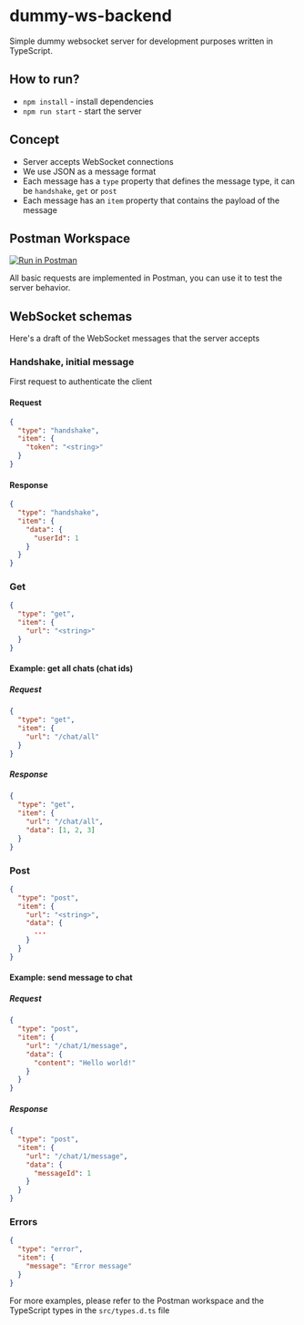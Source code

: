 # dummy-ws-backend

Simple dummy websocket server for development purposes written in TypeScript.

## How to run?

- `npm install` - install dependencies
- `npm run start` - start the server

## Concept

- Server accepts WebSocket connections
- We use JSON as a message format
- Each message has a `type` property that defines the message type, it can be `handshake`, `get` or `post`
- Each message has an `item` property that contains the payload of the message

## Postman Workspace

[![Run in Postman](https://run.pstmn.io/button.svg)](https://restless-zodiac-600487.postman.co/workspace/merpw~8e6f6f99-c3c2-4738-b609-a958ed3a626a/ws-raw-request/644a6692a783d705e1c749a3)

All basic requests are implemented in Postman, you can use it to test the server behavior.

## WebSocket schemas

Here's a draft of the WebSocket messages that the server accepts

### Handshake, initial message

First request to authenticate the client

#### Request

```json
{
  "type": "handshake",
  "item": {
    "token": "<string>"
  }
}
```

#### Response

```json
{
  "type": "handshake",
  "item": {
    "data": {
      "userId": 1
    }
  }
}
```

### Get

```json
{
  "type": "get",
  "item": {
    "url": "<string>"
  }
}
```

#### Example: get all chats (chat ids)

##### Request

```json
{
  "type": "get",
  "item": {
    "url": "/chat/all"
  }
}
```

##### Response

```json
{
  "type": "get",
  "item": {
    "url": "/chat/all",
    "data": [1, 2, 3]
  }
}
```

### Post

```json
{
  "type": "post",
  "item": {
    "url": "<string>",
    "data": {
      ...
    }
  }
}
```

#### Example: send message to chat

##### Request

```json
{
  "type": "post",
  "item": {
    "url": "/chat/1/message",
    "data": {
      "content": "Hello world!"
    }
  }
}
```

##### Response

```json
{
  "type": "post",
  "item": {
    "url": "/chat/1/message",
    "data": {
      "messageId": 1
    }
  }
}
```

### Errors

```json
{
  "type": "error",
  "item": {
    "message": "Error message"
  }
}
```

For more examples, please refer to the Postman workspace and the TypeScript types in the `src/types.d.ts` file

[//]: # "TODO: maybe include url in error messages?"
